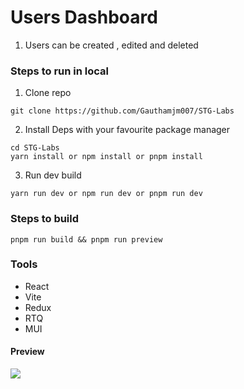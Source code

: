 # Users Dashboard

1. Users can be created , edited and deleted

### Steps to run in local

1. Clone repo

```
git clone https://github.com/Gauthamjm007/STG-Labs
```

2. Install Deps with your favourite package manager

```
cd STG-Labs
yarn install or npm install or pnpm install
```

3. Run dev build

```
yarn run dev or npm run dev or pnpm run dev
```

### Steps to build

```
pnpm run build && pnpm run preview
```

### Tools

- React
- Vite
- Redux
- RTQ
- MUI

#### Preview

![](preview.gif)
